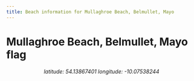 ```yaml
---
title: Beach information for Mullaghroe Beach, Belmullet, Mayo
---
```

# Mullaghroe Beach, Belmullet, Mayo <span class="material-icons blue-flag">flag</span>

<div align="center"><i>latitude: 54.13867401 longitude: -10.07538244</i></div>